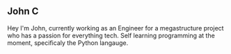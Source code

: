 ## John C

Hey I'm John, currently working as an Engineer for a megastructure project who has a passion for everything tech. Self learning programming at the moment, specificaly the Python langauge. 
